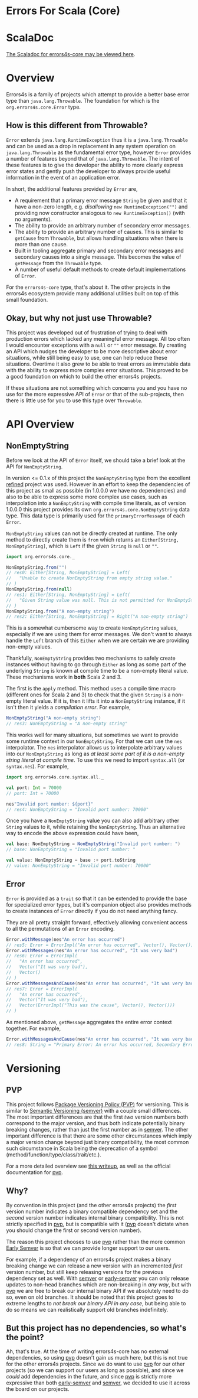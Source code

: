 # Errors For Scala (Core) #

# ScalaDoc #

[The Scaladoc for errors4s-core may be viewed here][javadoc].

[javadoc]: https://www.javadoc.io/doc/org/errors4s-core_2.13/0.1.2/index.html "Scaladoc"

# Overview #

Errors4s is a family of projects which attempt to provide a better base error type than `java.lang.Throwable`. The foundation for which is the `org.errors4s.core.Error` type.

## How is this different from Throwable? ##

`Error` extends `java.lang.RuntimeException` thus it is a `java.lang.Throwable` and can be used as a drop in replacement in any system operation on `java.lang.Throwable` as the fundamental error type, however `Error` provides a number of features beyond that of `java.lang.Throwable`. The intent of these features is to give the developer the ability to more clearly express error states and gently push the developer to always provide useful information in the event of an application error.

In short, the additional features provided by `Error` are,

* A requirement that a primary error message `String` be given and that it have a non-zero length, e.g. _disallowing_ `new RuntimeException("")` and providing now constructor analogous to `new RuntimeException()` (with no arguments).
* The ability to provide an arbitrary number of secondary error messages.
* The ability to provide an arbitrary number of causes. This is similar to `getCause` from `Throwable`, but allows handling situations when there is more than one cause.
* Built in tooling aggregate primary and secondary error messages and secondary causes into a single message. This becomes the value of `getMessage` from the `Throwable` type.
* A number of useful default methods to create default implementations of `Error`.

For the `errors4s-core` type, that's about it. The other projects in the errors4s ecosystem provide many additional utilities built on top of this small foundation.

## Okay, but why not just use Throwable? ##

This project was developed out of frustration of trying to deal with production errors which lacked any meaningful error message. All too often I would encounter exceptions with a `null` or `""` error message. By creating an API which nudges the developer to be more descriptive about error situations, while still being easy to use, one can help reduce these situations. Overtime it also grew to be able to treat errors as immutable data with the ability to express more complex error situations. This proved to be a good foundation on which to build the other errors4s projects.

If these situations are not something which concerns you and you have no use for the more expressive API of `Error` or that of the sub-projects, then there is little use for you to use this type over `Throwable`.

# API Overview #

## NonEmptyString ##

Before we look at the API of `Error` itself, we should take a brief look at the API for `NonEmptyString`.

In version <= 0.1.x of this project the `NonEmptyString` type from the excellent [refined][refined] project was used. However in an effort to keep the dependencies of this project as small as possible (in 1.0.0.0 we have no dependencies) and also to be able to express some more complex use cases, such as interpolation into a `NonEmptyString` with compile time literals, as of version 1.0.0.0 this project provides its own `org.errors4s.core.NonEmptyString` data type. This data type is primarily used for the `primaryErrorMessage` of each `Error`.

`NonEmptyString` values can not be directly created at runtime. The only method to directly create them is `from` which returns an `Either[String, NonEmptyString]`, which is `Left` if the given `String` is `null` or `""`.

```scala
import org.errors4s.core._

NonEmptyString.from("")
// res0: Either[String, NonEmptyString] = Left(
//   "Unable to create NonEmptyString from empty string value."
// )
NonEmptyString.from(null)
// res1: Either[String, NonEmptyString] = Left(
//   "Given String value was null. This is not permitted for NonEmptyString values."
// )
NonEmptyString.from("A non-empty string")
// res2: Either[String, NonEmptyString] = Right("A non-empty string")
```

This is a somewhat cumbersome way to create `NonEmptyString` values, especially if we are using them for error messages. We don't want to always handle the `Left` branch of this `Either` when we are certain we are providing non-empty values.

Thankfully, `NonEmptyString` provides two mechanisms to safely create instances without having to go through `Either` as long as some part of the underlying `String` is known at compile time to be a non-empty literal value. These mechanisms work in **both** Scala 2 and 3.

The first is the `apply` method. This method uses a compile time macro (different ones for Scala 2 and 3) to check that the given `String` is a non-empty literal value. If it is, then it lifts it into a `NonEmptyString` instance, if it isn't then it yields a _compilation error_. For example,

```scala
NonEmptyString("A non-empty string")
// res3: NonEmptyString = "A non-empty string"
```

This works well for many situations, but sometimes we want to provide some runtime context in our `NonEmptyString`. For that we can use the `nes` interpolator. The `nes` interpolator allows us to interpolate arbitrary values into our `NonEmptyString` as long as _at least some part of it is a non-empty string literal at compile time_. To use this we need to import `syntax.all` (or `syntax.nes`). For example,

```scala
import org.errors4s.core.syntax.all._

val port: Int = 70000
// port: Int = 70000

nes"Invalid port number: ${port}"
// res4: NonEmptyString = "Invalid port number: 70000"
```

Once you have a `NonEmptyString` value you can also add arbitrary other `String` values to it, while retaining the `NonEmptyString`. Thus an alternative way to encode the above expression could have been,

```scala
val base: NonEmptyString = NonEmptyString("Invalid port number: ")
// base: NonEmptyString = "Invalid port number: "

val value: NonEmptyString = base :+ port.toString
// value: NonEmptyString = "Invalid port number: 70000"
```

## Error ##

`Error` is provided as a `trait` so that it can be extended to provide the base for specialized error types, but it's companion object also provides methods to create instances of `Error` directly if you do not need anything fancy.

They are all pretty straight forward, effectively allowing convenient access to all the permutations of an `Error` encoding.

```scala
Error.withMessage(nes"An error has occurred")
// res5: Error = ErrorImpl("An error has occurred", Vector(), Vector())
Error.withMessages(nes"An error has occurred", "It was very bad")
// res6: Error = ErrorImpl(
//   "An error has occurred",
//   Vector("It was very bad"),
//   Vector()
// )
Error.withMessagesAndCause(nes"An error has occurred", "It was very bad", Error.withMessage(nes"This was the cause"))
// res7: Error = ErrorImpl(
//   "An error has occurred",
//   Vector("It was very bad"),
//   Vector(ErrorImpl("This was the cause", Vector(), Vector()))
// )
```

As mentioned above, `getMessage` aggregates the entire error context together. For example,

```scala
Error.withMessagesAndCause(nes"An error has occurred", "It was very bad", Error.withMessage(nes"This was the cause")).getMessage
// res8: String = "Primary Error: An error has occurred, Secondary Errors(It was very bad), Causes(Primary Error: This was the cause)"
```

# Versioning #

## PVP ##

This project follows [Package Versioning Policy (PVP)][pvp] for versioning. This is similar to [Semantic Versioning (semver)][semver] with a couple small differences. The most important differences are that the first _two_ version numbers both correspond to the major version, and thus both indicate potentially binary breaking changes, rather than just the first number as in [semver][semver]. The other important difference is that there are some other circumstances which imply a major version change beyond just binary compatibility, the most common such circumstance in Scala being the deprecation of a symbol (method/function/type/class/trait/etc.).

For a more detailed overview see [this writeup][sbt-version-scheme-enforcer-pvp], as well as the official documentation for [pvp][pvp].

## Why? ##

By convention in this project (and the other errors4s projects) the _first_ version number indicates a binary compatible dependency set and the _second_ version number indicates internal binary compatibility. This is not strictly specified in [pvp][pvp], but is compatible with it ([pvp][pvp] doesn't dictate when you should change the first or second version number).

The reason this project chooses to use [pvp][pvp] rather than the more common [Early Semver][early-semver] is so that we can provide longer support to our users.

For example, if a dependency of an errors4s project makes a binary breaking change we can release a new version with an incremented _first_ version number, but still keep releasing versions for the previous dependency set as well. With [semver][semver] or [early-semver][early-semver] you can only release updates to non-head branches which are non-breaking in _any way_, but with [pvp][pvp] we are free to break our internal binary API if we absolutely need to do so, even on old branches. It should be noted that this project goes to extreme lengths to _not break our binary API in any case_, but being able to do so means we can realistically support old branches indefinitely.

## But this project has no dependencies, so what's the point? ##

Ah, that's true. At the time of writing errors4s-core has no external dependencies, so using [pvp][pvp] doesn't gain us much here, but this is not true for the other errors4s projects. Since we do want to use [pvp][pvp] for our other projects (so we can support our users as long as possible), and since we _could_ add dependencies in the future, and since [pvp][pvp] is strictly more expressive than both [early-semver][early-semver] and [semver][semver], we decided to use it across the board on our projects.

[refined]: https://github.com/refined "refined"

[pvp]: https://pvp.haskell.org/ "PVP"

[semver]: https://semver.org/ "Semver"

[sbt-version-scheme-enforcer-pvp]: https://github.com/isomarcte/sbt-version-scheme-enforcer/#why-does-this-plugin-exist "SBT Version Scheme Enforcer"

[early-semver]: https://scala-lang.org/blog/2021/02/16/preventing-version-conflicts-with-versionscheme.html "Early Semver"
